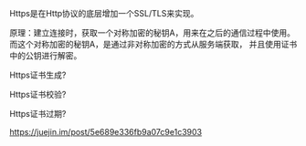 
Https是在Http协议的底层增加一个SSL/TLS来实现。

原理：建立连接时，获取一个对称加密的秘钥A，用来在之后的通信过程中使用。而这个对称加密的秘钥A，是通过非对称加密的方式从服务端获取，
并且使用证书中的公钥进行解密。

Https证书生成?

Https证书校验?

Https证书过期?

https://juejin.im/post/5e689e336fb9a07c9e1c3903




